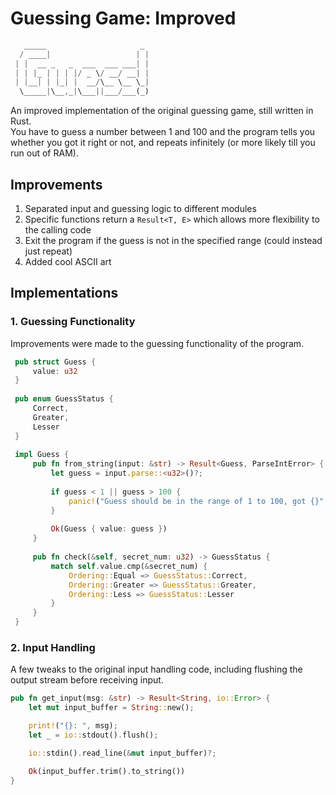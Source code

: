# Guessing Game: Improved
```rust
   _____                     _ 
  / ____|                   | |
 | |  __ _   _  ___  ___ ___| |
 | | |_ | | | |/ _ \/ __/ __| |
 | |__| | |_| |  __/\__ \__ \_|
  \_____|\__,_|\___||___/___(_)
```
An improved implementation of the original guessing game, still written in Rust.  
You have to guess a number between 1 and 100 and the program tells you whether you got it right or not, and repeats infinitely (or more likely till you run out of RAM).

## Improvements
1. Separated input and guessing logic to different modules
2. Specific functions return a `Result<T, E>` which allows more flexibility to the calling code
3. Exit the program if the guess is not in the specified range (could instead just repeat)
4. Added cool ASCII art

## Implementations
  ### 1. Guessing Functionality
  Improvements were made to the guessing functionality of the program.
    
   ```rust
    pub struct Guess {
        value: u32
    }
    
    pub enum GuessStatus {
        Correct,
        Greater,
        Lesser
    }
    
    impl Guess {
        pub fn from_string(input: &str) -> Result<Guess, ParseIntError> {
            let guess = input.parse::<u32>()?;
    
            if guess < 1 || guess > 100 {
                panic!("Guess should be in the range of 1 to 100, got {}", guess);
            }
    
            Ok(Guess { value: guess })
        }
    
        pub fn check(&self, secret_num: u32) -> GuessStatus {
            match self.value.cmp(&secret_num) {
                Ordering::Equal => GuessStatus::Correct,
                Ordering::Greater => GuessStatus::Greater,
                Ordering::Less => GuessStatus::Lesser
            }
        }
    }
   ```
### 2. Input Handling
A few tweaks to the original input handling code, including flushing the output stream before receiving input.

```rust
pub fn get_input(msg: &str) -> Result<String, io::Error> {
    let mut input_buffer = String::new();

    print!("{}: ", msg);
    let _ = io::stdout().flush();

    io::stdin().read_line(&mut input_buffer)?;

    Ok(input_buffer.trim().to_string())
}
```
